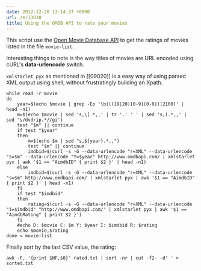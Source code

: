 ```yaml
---
date: 2012-12-28 13:14:37 +0800
url: /e/13038
title: Using the OMDB API to rate your movies
---
```



This script use the [Open Movie Database API](http://www.omdbapi.com/) to get
the ratings of movies listed in the file `movie-list`.

Interesting things to note is the way titles of movies are URL encoded using
cURL's **data-urlencode** switch.

`xmlstarlet pyx` as mentioned in [[09020]] is a easy way of using parsed XML
output using shell, without frustratingly building an Xpath.

	while read -r movie
	do
		year=$(echo $movie | grep -Eo '\b(((19|20)[0-9][0-9])|2100)' | head -n1)
		m=$(echo $movie | sed 's,\[.*,,' | tr '.' ' ' | sed 's,(.*,,' | sed 's/dvdrip.*//gi')
		test "$m" || continue
		if test "$year"
		then
			m=$(echo $m | sed "s,${year}.*,,")
			test "$m" || continue
			imdbid=$(curl -s -G --data-urlencode "r=XML" --data-urlencode "s=$m" --data-urlencode "Y=$year" http://www.omdbapi.com/ | xmlstarlet pyx | awk '$1 == "AimdbID" { print $2 }' | head -n1)
		else
			imdbid=$(curl -s -G --data-urlencode "r=XML" --data-urlencode "s=$m" http://www.omdbapi.com/ | xmlstarlet pyx | awk '$1 == "AimdbID" { print $2 }' | head -n1)
		fi
		if test "$imdbid"
		then
			rating=$(curl -s -G --data-urlencode "r=XML" --data-urlencode "i=$imdbid" "http://www.omdbapi.com/" | xmlstarlet pyx | awk '$1 == "AimdbRating" { print $2 }')
		fi
		#echo D: $movie C: $m Y: $year I: $imdbid R: $rating
		echo $movie,$rating
	done < movie-list

Finally sort by the last CSV value, the rating:

	awk -F, '{print $NF,$0}' rated.txt | sort -nr | cut -f2- -d' ' > sorted.txt
